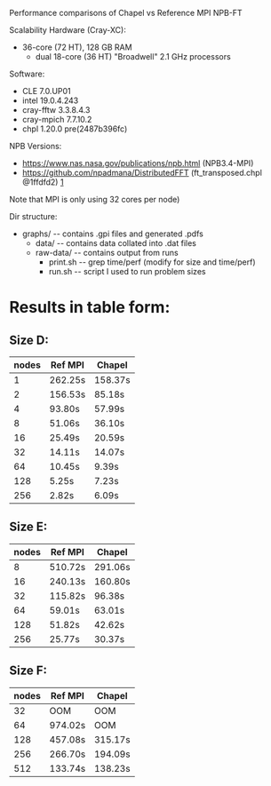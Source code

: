 Performance comparisons of Chapel vs Reference MPI NPB-FT

Scalability Hardware (Cray-XC):
 - 36-core (72 HT), 128 GB RAM
   - dual 18-core (36 HT) "Broadwell" 2.1 GHz processors

Software:
 - CLE 7.0.UP01
 - intel 19.0.4.243
 - cray-fftw 3.3.8.4.3
 - cray-mpich 7.7.10.2
 - chpl 1.20.0 pre(2487b396fc)

NPB Versions:
 - https://www.nas.nasa.gov/publications/npb.html (NPB3.4-MPI)
 - https://github.com/npadmana/DistributedFFT (ft_transposed.chpl @1ffdfd2) [1]

Note that MPI is only using 32 cores per node)

Dir structure:
 - graphs/      -- contains .gpi files and generated .pdfs
   - data/      -- contains data collated into .dat files
   - raw-data/  -- contains output from runs
     - print.sh -- grep time/perf (modify for size and time/perf)
     - run.sh   -- script I used to run problem sizes


Results in table form:
======================

Size D:
-------

| nodes | Ref MPI | Chapel  |
| ----- | ------- | ------- |
|   1   | 262.25s | 158.37s |
|   2   | 156.53s |  85.18s |
|   4   |  93.80s |  57.99s |
|   8   |  51.06s |  36.10s |
|  16   |  25.49s |  20.59s |
|  32   |  14.11s |  14.07s |
|  64   |  10.45s |   9.39s |
| 128   |   5.25s |   7.23s |
| 256   |   2.82s |   6.09s |


Size E:
-------

| nodes | Ref MPI | Chapel  |
| ----- | ------- | ------- |
|   8   | 510.72s | 291.06s |
|  16   | 240.13s | 160.80s |
|  32   | 115.82s |  96.38s |
|  64   |  59.01s |  63.01s |
| 128   |  51.82s |  42.62s |
| 256   |  25.77s |  30.37s |


Size F:
-------

| nodes | Ref MPI | Chapel  |
| ----- | ------- | ------- |
|  32   | OOM     | OOM     |
|  64   | 974.02s | OOM     |
| 128   | 457.08s | 315.17s |
| 256   | 266.70s | 194.09s |
| 512   | 133.74s | 138.23s |


[1]: https://github.com/npadmana/DistributedFFT/blob/1ffdfd2/example/NPB-FT/ft_transposed.chpl
